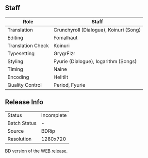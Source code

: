 ## Staff

| Role              | Staff                                  |
|-------------------|----------------------------------------|
| Translation       | Crunchyroll (Dialogue), Koinuri (Song) |
| Editing           | Fomalhaut                              |
| Translation Check | Koinuri                                |
| Typesetting       | GrygrFlzr                              |
| Styling           | Fyurie (Dialogue), logarithm (Songs)   |
| Timing            | Naine                                  |
| Encoding          | Helltilt                               |
| Quality Control   | Period, Fyurie                         |

## Release Info

|              |            |
|--------------|------------|
| Status       | Incomplete |
| Batch Status | -          |
| Source       | BDRip      |
| Resolution   | 1280x720   |

BD version of the [WEB release](../GJM-DDY).
